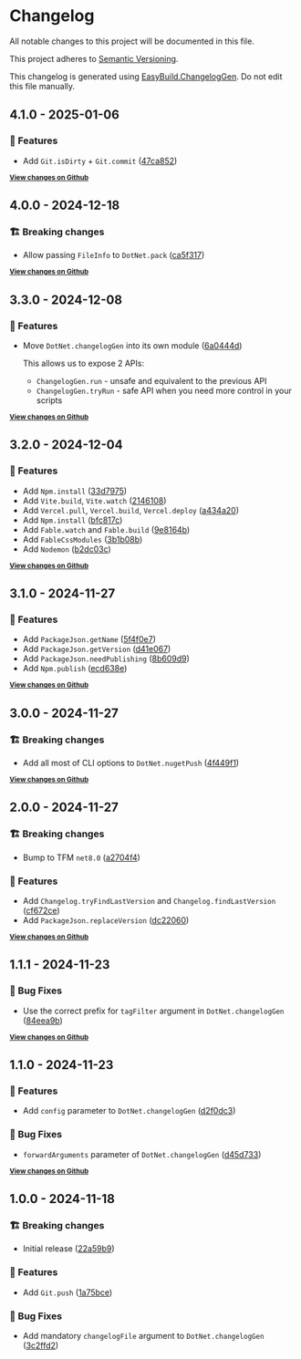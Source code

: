 # Changelog

All notable changes to this project will be documented in this file.

This project adheres to [Semantic Versioning](https://semver.org/spec/v2.0.0.html).

This changelog is generated using [EasyBuild.ChangelogGen](https://github.com/easybuild-org/EasyBuild.ChangelogGen). Do not edit this file manually.

<!-- EasyBuild: START -->
<!-- last_commit_released: 47ca852f48d9458bb15e87e0856ff8c5f6eba94e -->
<!-- EasyBuild: END -->

## 4.1.0 - 2025-01-06

### 🚀 Features

* Add `Git.isDirty` + `Git.commit` ([47ca852](https://github.com/easybuild-org/EasyBuild.Tools/commit/47ca852f48d9458bb15e87e0856ff8c5f6eba94e))

<strong><small>[View changes on Github](https://github.com/easybuild-org/EasyBuild.Tools/compare/fe8746f41d62c58740f908a2f88ac07f9d61df4c..47ca852f48d9458bb15e87e0856ff8c5f6eba94e)</small></strong>

## 4.0.0 - 2024-12-18

### 🏗️ Breaking changes

* Allow passing `FileInfo` to `DotNet.pack` ([ca5f317](https://github.com/easybuild-org/EasyBuild.Tools/commit/ca5f317ea749079e140a4394943511242cf74c96))

<strong><small>[View changes on Github](https://github.com/easybuild-org/EasyBuild.Tools/compare/6a0444d6243a5ae97b28b37d0b4f7a05c1d988c7..fe8746f41d62c58740f908a2f88ac07f9d61df4c)</small></strong>

## 3.3.0 - 2024-12-08

### 🚀 Features

* Move `DotNet.changelogGen` into its own module ([6a0444d](https://github.com/easybuild-org/EasyBuild.Tools/commit/6a0444d6243a5ae97b28b37d0b4f7a05c1d988c7))

    This allows us to expose 2 APIs:

    - `ChangelogGen.run` - unsafe and equivalent to the previous API
    - `ChangelogGen.tryRun` - safe API when you need more control in your scripts

<strong><small>[View changes on Github](https://github.com/easybuild-org/EasyBuild.Tools/compare/b2dc03c252a56ce42b81b24506b98abc45c5fe00..6a0444d6243a5ae97b28b37d0b4f7a05c1d988c7)</small></strong>

## 3.2.0 - 2024-12-04

### 🚀 Features

* Add `Npm.install` ([33d7975](https://github.com/easybuild-org/EasyBuild.Tools/commit/33d797503e094cf434138fcfb2361694e85d81af))
* Add `Vite.build`, `Vite.watch` ([2146108](https://github.com/easybuild-org/EasyBuild.Tools/commit/2146108e84df05ba4f170ba98e35d98c6e98a9b6))
* Add `Vercel.pull`, `Vercel.build`, `Vercel.deploy` ([a434a20](https://github.com/easybuild-org/EasyBuild.Tools/commit/a434a20c9d9c68d7259f3222054c0e5500a25823))
* Add `Npm.install` ([bfc817c](https://github.com/easybuild-org/EasyBuild.Tools/commit/bfc817c55ea1a082157d706f630f29d4a7276b89))
* Add `Fable.watch` and `Fable.build` ([9e8164b](https://github.com/easybuild-org/EasyBuild.Tools/commit/9e8164b9ca8385af5d9d34c3837e934ef9b6bd13))
* Add `FableCssModules` ([3b1b08b](https://github.com/easybuild-org/EasyBuild.Tools/commit/3b1b08b89cb6e4e818a934295f926ce8df18b191))
* Add `Nodemon` ([b2dc03c](https://github.com/easybuild-org/EasyBuild.Tools/commit/b2dc03c252a56ce42b81b24506b98abc45c5fe00))

<strong><small>[View changes on Github](https://github.com/easybuild-org/EasyBuild.Tools/compare/3f7c1af7384fcb799ac028074287623ad3bc179a..b2dc03c252a56ce42b81b24506b98abc45c5fe00)</small></strong>

## 3.1.0 - 2024-11-27

### 🚀 Features

* Add `PackageJson.getName` ([5f4f0e7](https://github.com/easybuild-org/EasyBuild.Tools/commit/5f4f0e7f0aad6f72c7758949c4a448c742e5340d))
* Add `PackageJson.getVersion` ([d41e067](https://github.com/easybuild-org/EasyBuild.Tools/commit/d41e067831ce69a5bdcd254fb9669e6541245456))
* Add `PackageJson.needPublishing` ([8b609d9](https://github.com/easybuild-org/EasyBuild.Tools/commit/8b609d99513e38ea7320d6dfedfdceb9686afc09))
* Add `Npm.publish` ([ecd638e](https://github.com/easybuild-org/EasyBuild.Tools/commit/ecd638edc38be38a3247aa7891a762c92e8ea973))

<strong><small>[View changes on Github](https://github.com/easybuild-org/EasyBuild.Tools/compare/4f449f11c347ef3244d623c43246d022d984cdae..3f7c1af7384fcb799ac028074287623ad3bc179a)</small></strong>

## 3.0.0 - 2024-11-27

### 🏗️ Breaking changes

* Add all most of CLI options to `DotNet.nugetPush` ([4f449f1](https://github.com/easybuild-org/EasyBuild.Tools/commit/4f449f11c347ef3244d623c43246d022d984cdae))

<strong><small>[View changes on Github](https://github.com/easybuild-org/EasyBuild.Tools/compare/cdd4b51af8089e568089b977698abc66d650e88f..4f449f11c347ef3244d623c43246d022d984cdae)</small></strong>

## 2.0.0 - 2024-11-27

### 🏗️ Breaking changes

* Bump to TFM `net8.0` ([a2704f4](https://github.com/easybuild-org/EasyBuild.Tools/commit/a2704f4b9a51d5f0fb0f7fbdb70f1a7829fe194d))

### 🚀 Features

* Add `Changelog.tryFindLastVersion` and `Changelog.findLastVersion` ([cf672ce](https://github.com/easybuild-org/EasyBuild.Tools/commit/cf672ce6beb4c10b195685f1390260e47dbfc30c))
* Add `PackageJson.replaceVersion` ([dc22060](https://github.com/easybuild-org/EasyBuild.Tools/commit/dc220606e09c34dfba8f04cc7a816111c0ad1320))

<strong><small>[View changes on Github](https://github.com/easybuild-org/EasyBuild.Tools/compare/84eea9be8361d6ecfcd2d6a02350c6ab0f0d3eff..cdd4b51af8089e568089b977698abc66d650e88f)</small></strong>

## 1.1.1 - 2024-11-23

### 🐞 Bug Fixes

* Use the correct prefix  for `tagFilter` argument in `DotNet.changelogGen` ([84eea9b](https://github.com/easybuild-org/EasyBuild.Tools/commit/84eea9be8361d6ecfcd2d6a02350c6ab0f0d3eff))

<strong><small>[View changes on Github](https://github.com/easybuild-org/EasyBuild.Tools/compare/d45d733b306248cf7374abd0016ea8028b1bc93d..84eea9be8361d6ecfcd2d6a02350c6ab0f0d3eff)</small></strong>

## 1.1.0 - 2024-11-23

### 🚀 Features

* Add `config` parameter to `DotNet.changelogGen` ([d2f0dc3](https://github.com/easybuild-org/EasyBuild.Tools/commit/d2f0dc3b91b8fc7a52afbf179e0780e15561be1d))

### 🐞 Bug Fixes

* `forwardArguments` parameter of `DotNet.changelogGen` ([d45d733](https://github.com/easybuild-org/EasyBuild.Tools/commit/d45d733b306248cf7374abd0016ea8028b1bc93d))

<strong><small>[View changes on Github](https://github.com/easybuild-org/EasyBuild.Tools/compare/3c2ffd23492859b26a851a2e670fadf61e6c955a..d45d733b306248cf7374abd0016ea8028b1bc93d)</small></strong>

## 1.0.0 - 2024-11-18

### 🏗️ Breaking changes

* Initial release ([22a59b9](https://github.com/easybuild-org/EasyBuild.Tools/commit/22a59b9d8905d7ac52c52fbff8a98b6b234c23b7))

### 🚀 Features

* Add `Git.push` ([1a75bce](https://github.com/easybuild-org/EasyBuild.Tools/commit/1a75bceb2db14e2764337308d8fbabbe396b2698))

### 🐞 Bug Fixes

* Add mandatory `changelogFile` argument to `DotNet.changelogGen` ([3c2ffd2](https://github.com/easybuild-org/EasyBuild.Tools/commit/3c2ffd23492859b26a851a2e670fadf61e6c955a))
